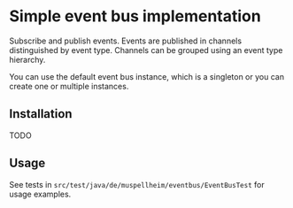 Simple event bus implementation
===============================

Subscribe and publish events. Events are published in channels distinguished by
event type. Channels can be grouped using an event type hierarchy.

You can use the default event bus instance, which is a singleton or you can
create one or multiple instances.

Installation
------------

TODO


Usage
-----

See tests in `src/test/java/de/muspellheim/eventbus/EventBusTest` for usage
examples.

